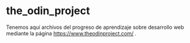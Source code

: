 # the_odin_project

Tenemos aquí archivos del progreso de aprendizaje sobre desarrollo web mediante la página https://www.theodinproject.com/ .

